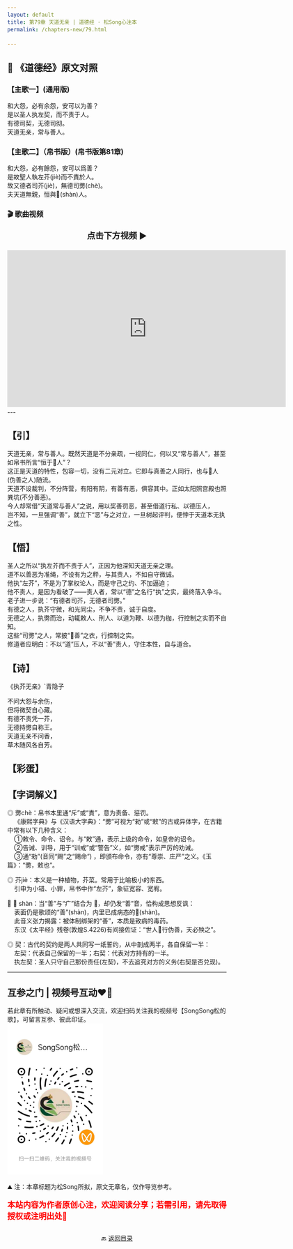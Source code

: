```yaml
---
layout: default
title: 第79章 天道无亲 | 道德经 · 松Song心注本
permalink: /chapters-new/79.html

---
```


## 📜 《道德经》原文对照
### 【主歌一】(通用版) 
和大怨，必有余怨，安可以为善？<br>
是以圣人执左契，而不责于人。<br>
有德司契，无德司彻。<br>
天道无亲，常与善人。<br>

### 【主歌二】（帛书版）(帛书版第81章)
和大怨，必有餘怨，安可以爲善？<br>
是故聖人執左芥(jiè)而不責於人。<br>
故又德者司芥(jiè)，無德司勶(chè)。<br>
夫天道無親，恒與𤹍(shàn)人。<br>

### 🎬 歌曲视频
<p style="text-align:center; font-size:1.2rem; font-weight:bold;">
  点击下方视频 ▶️
</p>

<iframe
  src="https://streamable.com/e/wd5pnu"
  width="640"
  height="360"
  frameborder="0"
  allowfullscreen
  loading="lazy">
</iframe>
---

## 【引】
天道无亲，常与善人。既然天道是不分亲疏，一视同仁，何以又“常与善人”，甚至如帛书所言“恒于𤹍人”？<br>
这正是天道的特性，包容一切，没有二元对立。它即与真善之人同行，也与𤹍人(伪善之人)随流。<br>
天道不设裁判，不分阵营，有阳有阴，有善有恶，俱容其中。正如太阳照宫殿也照粪坑(不分善恶)。<br>
今人却常借“天道常与善人”之说，用以奖善罚恶，甚至借道行私、以德压人，<br>
岂不知，一旦强调“善”，就立下“恶”与之对立，一旦树起评判，便悖于天道本无执之性。<br>

## 【悟】
圣人之所以“执左芥而不责于人”，正因为他深知天道无亲之理。<br>
道不以善恶为准绳，不设有为之秤，与其责人，不如自守微诚。<br>
他执“左芥”，不是为了掌权论人，而是守己之约、不加逼迫；<br>
他不责人，是因为看破了——责人者，常以“德”之名行“执”之实，最终落入争斗。<br>
老子进一步说：“有德者司芥，无德者司勶。”<br>
有德之人，执芥守微，和光同尘，不争不责，诚于自度。<br>
无德之人，执勶而治，动辄敕人、刑人、以道为鞭、以德为枷，行控制之实而不自知。<br>
这些“司勶”之人，常披“𤹍善”之衣，行控制之实。<br>
修道者应明白：不以“道”压人，不以“善”责人，守住本性，自与道合。<br>

## 【诗】
《执芥无亲》`青隐子<br>

不问大怨与余伤，<br>
但将微契自心藏。<br>
有德不责凭一芥，<br>
无德持勶自称王。<br>
天道无亲不问香，<br>
草木随风各自芳。<br>

## 【彩蛋】

## 【字词解义】

◎ 	勶chè：帛书本里通“斥”或“責”，意为责备、惩罚。<br>
&nbsp;&nbsp;&nbsp;&nbsp;《康熙字典》与《汉语大字典》：“勶”可视为“勑”或“敕”的古或异体字，在古籍中常有以下几种含义：<br>
&nbsp;&nbsp;&nbsp;&nbsp;①敕令、命令、诏令。与“敕”通，表示上级的命令，如皇帝的诏令。<br>
&nbsp;&nbsp;&nbsp;&nbsp;②告诫、训导，用于“训戒”或“警告”义，如“勶戒”表示严厉的劝诫。<br>
&nbsp;&nbsp;&nbsp;&nbsp;③通“勑”(音同“赐”之“赐命”) ，即颁布命令，亦有“尊崇、庄严”之义。《玉篇》：“勶，敕也”。<br>


◎ 芥jiè：本义是一种植物，芥菜。常用于比喻极小的东西。<br>
&nbsp;&nbsp;&nbsp;&nbsp;引申为小错、小罪，帛书中作“左芥”，象征宽容、宽宥。<br>

◎ 𤹍 shàn：当“善”与“疒”结合为 𤹍，却仍发“善”音，恰构成思想反讽：<br>
&nbsp;&nbsp;&nbsp;&nbsp;表面仍是歌颂的“善”(shàn)，内里已成病态的𤹍(shàn)。<br>
&nbsp;&nbsp;&nbsp;&nbsp;此音义张力揭露：被体制绑架的“善”，本质是致病的毒药。<br>
&nbsp;&nbsp;&nbsp;&nbsp;东汉《太平经》残卷(敦煌S.4226)有间接佐证：“世人𤹍行伪善，天必殃之”。<br>

◎ 契：古代的契约是两人共同写一纸誓约，从中剖成两半，各自保留一半：<br>
&nbsp;&nbsp;&nbsp;&nbsp;左契：代表自己保留的一半；右契：代表对方持有的一半。<br>
&nbsp;&nbsp;&nbsp;&nbsp;执左契：圣人只守自己那份责任(左契)，不去追究对方的义务(右契是否兑现)。<br>

---
##  互参之门 | 视频号互动❤️🤝

若此章有所触动、疑问或想深入交流，欢迎扫码关注我的视频号【SongSong松的歌】，可留言互参、彼此印证。<br>
<img src="../img/qrcode_songsong.jpg" alt="扫码进入视频号" width="220">

⛰️ 注：本章标题为松Song所拟，原文无章名，仅作导览参考。<br>
<p style="color:red; font-size:18px; font-weight:bold;">
本站内容为作者原创心注，欢迎阅读分享；若需引用，请先取得授权或注明出处🙏
</p>

<p style="text-align:center; margin-top:2em;">
  🔙 <a href="{{ '/' | relative_url }}#catalog">返回目录</a>
</p>
